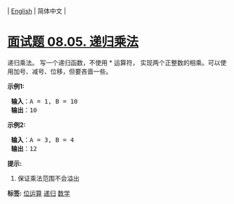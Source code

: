 | [English](README_EN.md) | 简体中文 |

# [面试题 08.05. 递归乘法](https://leetcode.cn/problems/recursive-mulitply-lcci)
<p>递归乘法。 写一个递归函数，不使用 * 运算符， 实现两个正整数的相乘。可以使用加号、减号、位移，但要吝啬一些。</p>

<p> <strong>示例1:</strong></p>

<pre>
<strong> 输入</strong>：A = 1, B = 10
<strong> 输出</strong>：10
</pre>

<p> <strong>示例2:</strong></p>

<pre>
<strong> 输入</strong>：A = 3, B = 4
<strong> 输出</strong>：12
</pre>

<p> <strong>提示:</strong></p>

<ol>
<li>保证乘法范围不会溢出</li>
</ol>

**标签:**  [位运算](https://leetcode.cn/tag/bit-manipulation) [递归](https://leetcode.cn/tag/recursion) [数学](https://leetcode.cn/tag/math) 